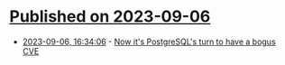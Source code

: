 # [Published on 2023-09-06](index.md)

* [2023-09-06, 16:34:06](https://lobste.rs/s/9sjhjb/now_it_s_postgresql_s_turn_have_bogus_cve) - [Now it's PostgreSQL's turn to have a bogus CVE](https://opensourcewatch.beehiiv.com/p/now-postgresqls-turn-bogus-cve)
